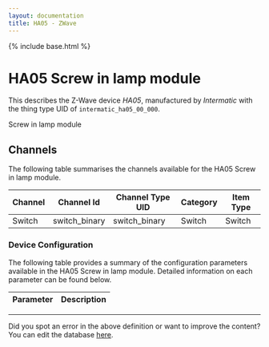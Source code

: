 ```yaml
---
layout: documentation
title: HA05 - ZWave
---
```


{% include base.html %}

# HA05 Screw in lamp module

This describes the Z-Wave device *HA05*, manufactured by *Intermatic* with the thing type UID of ```intermatic_ha05_00_000```. 

Screw in lamp module


## Channels
The following table summarises the channels available for the HA05 Screw in lamp module.

| Channel | Channel Id | Channel Type UID | Category | Item Type |
|---------|------------|------------------|----------|-----------|
| Switch | switch_binary | switch_binary | Switch | Switch |


### Device Configuration
The following table provides a summary of the configuration parameters available in the HA05 Screw in lamp module.
Detailed information on each parameter can be found below.

| Parameter   | Description |
|-------------|-------------|


---

Did you spot an error in the above definition or want to improve the content?
You can edit the database [here](http://www.cd-jackson.com/index.php/zwave/zwave-device-database/zwave-device-list/devicesummary/441).
